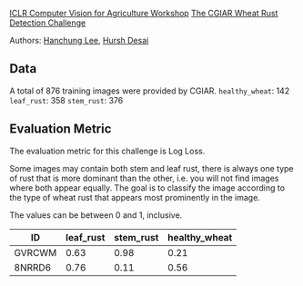 [ICLR Computer Vision for Agriculture Workshop](https://www.cv4gc.org/cv4a2020/)
[The CGIAR Wheat Rust Detection Challenge](https://zindi.africa/competitions/iclr-workshop-challenge-1-cgiar-computer-vision-for-crop-disease)

Authors: [Hanchung Lee](https://github.com/leehanchung), [Hursh Desai](https://github.com/hurshd0)

## Data
A total of 876 training images were provided by CGIAR.
`healthy_wheat`: 142
`leaf_rust`: 358
`stem_rust`: 376


## Evaluation Metric
The evaluation metric for this challenge is Log Loss.

Some images may contain both stem and leaf rust, there is always one type of rust that is more dominant than the other, i.e. you will not find images where both appear equally. The goal is to classify the image according to the type of wheat rust that appears most prominently in the image.

The values can be between 0 and 1, inclusive.

|ID       |leaf_rust   |stem_rust   |healthy_wheat   |
|---------|------------|------------|----------------|
|GVRCWM   | 0.63       | 0.98       | 0.21           |
|8NRRD6   | 0.76       | 0.11       | 0.56           |

##